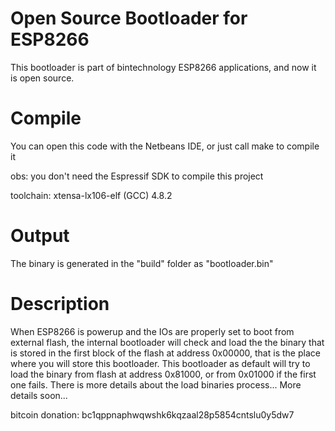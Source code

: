 # Open Source Bootloader for ESP8266

This bootloader is part of bintechnology ESP8266 applications, and now it is open source.

# Compile

You can open this code with the Netbeans IDE, or just call make to compile it

obs: you don't need the Espressif SDK to compile this project

toolchain: xtensa-lx106-elf (GCC) 4.8.2

# Output

The binary is generated in the "build" folder as "bootloader.bin"

# Description

When ESP8266 is powerup and the IOs are properly set to boot from external flash, the internal bootloader will check and load the the binary that is stored in the first block of the flash at address 0x00000, that is the place where you will store this bootloader. This bootloader as default will try to load the binary from flash at address 0x81000, or from 0x01000 if the first one fails. There is more details about the load binaries process...
More details soon...

bitcoin donation: bc1qppnaphwqwshk6kqzaal28p5854cntslu0y5dw7

